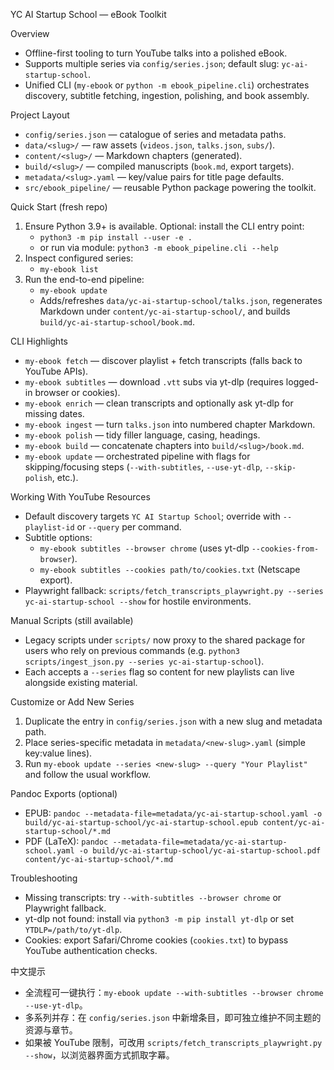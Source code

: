 YC AI Startup School — eBook Toolkit

Overview
- Offline-first tooling to turn YouTube talks into a polished eBook.
- Supports multiple series via `config/series.json`; default slug: `yc-ai-startup-school`.
- Unified CLI (`my-ebook` or `python -m ebook_pipeline.cli`) orchestrates discovery, subtitle fetching, ingestion, polishing, and book assembly.

Project Layout
- `config/series.json` — catalogue of series and metadata paths.
- `data/<slug>/` — raw assets (`videos.json`, `talks.json`, `subs/`).
- `content/<slug>/` — Markdown chapters (generated).
- `build/<slug>/` — compiled manuscripts (`book.md`, export targets).
- `metadata/<slug>.yaml` — key/value pairs for title page defaults.
- `src/ebook_pipeline/` — reusable Python package powering the toolkit.

Quick Start (fresh repo)
1. Ensure Python 3.9+ is available. Optional: install the CLI entry point:
   - `python3 -m pip install --user -e .`
   - or run via module: `python3 -m ebook_pipeline.cli --help`
2. Inspect configured series:
   - `my-ebook list`
3. Run the end-to-end pipeline:
   - `my-ebook update`
   - Adds/refreshes `data/yc-ai-startup-school/talks.json`, regenerates Markdown under `content/yc-ai-startup-school/`, and builds `build/yc-ai-startup-school/book.md`.

CLI Highlights
- `my-ebook fetch` — discover playlist + fetch transcripts (falls back to YouTube APIs).
- `my-ebook subtitles` — download `.vtt` subs via yt-dlp (requires logged-in browser or cookies).
- `my-ebook enrich` — clean transcripts and optionally ask yt-dlp for missing dates.
- `my-ebook ingest` — turn `talks.json` into numbered chapter Markdown.
- `my-ebook polish` — tidy filler language, casing, headings.
- `my-ebook build` — concatenate chapters into `build/<slug>/book.md`.
- `my-ebook update` — orchestrated pipeline with flags for skipping/focusing steps (`--with-subtitles`, `--use-yt-dlp`, `--skip-polish`, etc.).

Working With YouTube Resources
- Default discovery targets `YC AI Startup School`; override with `--playlist-id` or `--query` per command.
- Subtitle options:
  - `my-ebook subtitles --browser chrome` (uses yt-dlp `--cookies-from-browser`).
  - `my-ebook subtitles --cookies path/to/cookies.txt` (Netscape export).
- Playwright fallback: `scripts/fetch_transcripts_playwright.py --series yc-ai-startup-school --show` for hostile environments.

Manual Scripts (still available)
- Legacy scripts under `scripts/` now proxy to the shared package for users who rely on previous commands (e.g. `python3 scripts/ingest_json.py --series yc-ai-startup-school`).
- Each accepts a `--series` flag so content for new playlists can live alongside existing material.

Customize or Add New Series
1. Duplicate the entry in `config/series.json` with a new slug and metadata path.
2. Place series-specific metadata in `metadata/<new-slug>.yaml` (simple key:value lines).
3. Run `my-ebook update --series <new-slug> --query "Your Playlist"` and follow the usual workflow.

Pandoc Exports (optional)
- EPUB: `pandoc --metadata-file=metadata/yc-ai-startup-school.yaml -o build/yc-ai-startup-school/yc-ai-startup-school.epub content/yc-ai-startup-school/*.md`
- PDF (LaTeX): `pandoc --metadata-file=metadata/yc-ai-startup-school.yaml -o build/yc-ai-startup-school/yc-ai-startup-school.pdf content/yc-ai-startup-school/*.md`

Troubleshooting
- Missing transcripts: try `--with-subtitles --browser chrome` or Playwright fallback.
- yt-dlp not found: install via `python3 -m pip install yt-dlp` or set `YTDLP=/path/to/yt-dlp`.
- Cookies: export Safari/Chrome cookies (`cookies.txt`) to bypass YouTube authentication checks.

中文提示
- 全流程可一键执行：`my-ebook update --with-subtitles --browser chrome --use-yt-dlp`。
- 多系列并存：在 `config/series.json` 中新增条目，即可独立维护不同主题的资源与章节。
- 如果被 YouTube 限制，可改用 `scripts/fetch_transcripts_playwright.py --show`，以浏览器界面方式抓取字幕。
